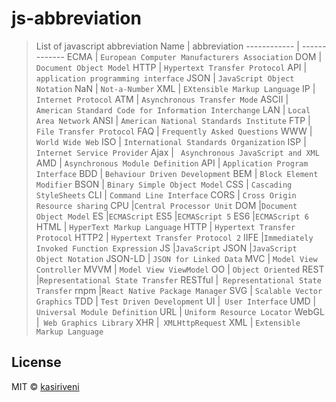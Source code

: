 # js-abbreviation

> List of javascript abbreviation
Name | abbreviation
------------ | -------------
ECMA | `European Computer Manufacturers Association`
DOM  |  `Document Object Model`
HTTP | `Hypertext Transfer Protocol`
API |  `application programming interface`
JSON | `JavaScript Object Notation`
NaN | `Not-a-Number`
XML | `EXtensible Markup Language`
IP  |  `Internet Protocol`
ATM | `Asynchronous Transfer Mode`
ASCII |  `American Standard Code for Information Interchange`
LAN | `Local Area Network`
ANSI | `American National Standards Institute`
FTP | `File Transfer Protocol`
FAQ | `Frequently Asked Questions`
WWW |  `World Wide Web`
ISO |  `International Standards Organization`
ISP | `Internet Service Provider`
Ajax | ` Asynchronous JavaScript and XML`
AMD |  `Asynchronous Module Definition`
API | `Application Program Interface`
BDD | `Behaviour Driven Development`
BEM | `Block Element Modifier`
BSON | `Binary Simple Object Model`
CSS | `Cascading StyleSheets`
CLI | `Command Line Interface`
CORS | `Cross Origin Resource sharing`
CPU  |`Central Processor Unit`
DOM |`Document Object Model`
ES |`ECMAScript`
ES5 |`ECMAScript 5`
ES6   |`ECMAScript 6`
HTML  | `HyperText Markup Language`
HTTP  | `Hypertext Transfer Protocol`
HTTP2  | `Hypertext Transfer Protocol 2`
IIFE   |`Immediately Invoked Function Expression`
JS   |`JavaScript`
JSON |`JavaScript Object Notation`
JSON-LD | `JSON for Linked Data`
MVC | `Model View Controller`
MVVM | `Model View ViewModel`
OO | `Object Oriented`
REST |`Representational State Transfer`
RESTful |` Representational State Transfer`
rnpm |`React Native Package Manager`
SVG  | `Scalable Vector Graphics`
TDD  | `Test Driven Development`
UI  |` User Interface`
UMD  | `Universal Module Definition`
URL  | `Uniform Resource Locator`
WebGL  |` Web Graphics Library`
XHR  |` XMLHttpRequest`
XML | `Extensible Markup Language`

## License
MIT © [kasiriveni](https://github.com/kasiriveni)
